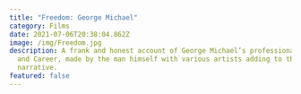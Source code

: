 ```yaml
---
title: "Freedom: George Michael"
category: Films
date: 2021-07-06T20:38:04.862Z
image: /img/Freedom.jpg
description: A frank and honest account of George Michael’s professional life
  and Career, made by the man himself with various artists adding to the
  narrative.
featured: false
---
```

